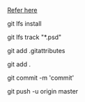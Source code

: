 [Refer here](https://git-lfs.com/)

git lfs install

git lfs track "*.psd"

git add .gitattributes

git add .

git commit -m 'commit'

git push -u origin master
